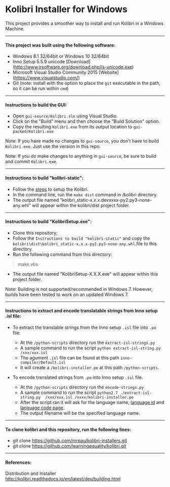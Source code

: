 Kolibri Installer for Windows
==========

This project provides a smoother way to install and run Kolibri in a Windows Machine.

---
#### This project was built using the following software:

* Windows 8.1 32/64bit or Windows 10 32/64bit
* Inno Setup 5.5.9 unicode [Download] (http://www.jrsoftware.org/download.php/is-unicode.exe)
* Microsoft Visual Studio Community 2015 [Website] (https://www.visualstudio.com/)
* Git (note: install with the option to place the `git` executable in the path, so it can be run within `cmd`)

---
#### Instructions to build the GUI:
* Open `gui-source/Kolibri.sln` using Visual Studio.
* Click on the "Build" menu and then choose the "Build Solution" option.
* Copy the resulting `Kolibri.exe` from its output location to `gui-packed/Kolibri.exe`

Note: If you have made no changes to `gui-source`, you don't have to build `Kolibri.exe`. Just use the version in this repo.

Note: If you *do* make changes to anything in `gui-source`, be sure to build and commit `Kolibri.exe`.

---
#### Instructions to build "kolibri-static":

* Follow the [steps](http://kolibri.readthedocs.io/en/latest/dev/getting_started.html) to setup the Kolibri.
* In the command line, run the `make dist` command in /kolibri directory.
* The output file named "kolibri_static-x.x.x.devxxxx-py2.py3-none-any.whl" will appear within the kolibri/dist project folder.

---
#### Instructions to build "KolibriSetup.exe":

* Clone this repository;
* Follow the `Instructions to build "kolibri-static"` and copy the `kolibri\dist\kolibri_static-x.x.x-py2.py3-none-any.whl`.file to this directory.
* Run the following command from this directory:
> make.vbs
* The output file named "KolibriSetup-X.X.X.exe" will appear within this project folder.

Note: Building is not supported/recommended in Windows 7. However, builds have been tested to work on an updated Windows 7.

---
#### Instructions to extract and encode translatable strings from Inno setup .isl file:
* To extract the translable strings from the Inno setup `.isl` file into `.po` file:
	- At the `/python-scripts` directory run the `extract-isl-strings.py` 
	- A sample command to run the script `python extract-isl-string.py /xxx/xxx.isl`
	- The agument `.isl` file can be found at this path `inno-compiler/Default.isl`
	- It will create a `/kolibri-installer.po` at this path `/python-scripts`.

* To encode translated strings from `.po` into Inno setup `.isl` file.
	- At the `/python-scripts` directory run the `encode-strings.py`
	- A sample command to run the script `python2.7 ./extract-isl-string.py  /xxx/xxx.isl /xxxx/kolibri-installer.po`
	- After the script ran it will ask for the language name, [language id](https://msdn.microsoft.com/en-us/library/dd318693.aspx) and [language code page](https://msdn.microsoft.com/en-us/library/cc195052.aspx).
	- The output filename will be the specified language name.

---
#### To clone kolibri and this repository, run the following lines:

* git clone https://github.com/mrpau/kolibri-installers.git
* git clone https://github.com/learningequality/kolibri.git

---
#### References:

Distribution and Installer http://kolibri.readthedocs.io/en/latest/dev/building.html
